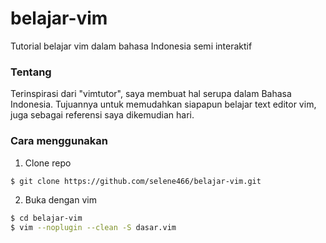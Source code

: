 belajar-vim
===========
Tutorial belajar vim dalam bahasa Indonesia semi interaktif

### Tentang
Terinspirasi dari "vimtutor", saya membuat hal serupa dalam Bahasa Indonesia.
Tujuannya untuk memudahkan siapapun belajar text editor vim, juga sebagai referensi saya dikemudian hari.

### Cara menggunakan
1. Clone repo
```sh
$ git clone https://github.com/selene466/belajar-vim.git

```
2. Buka dengan vim
```sh
$ cd belajar-vim
$ vim --noplugin --clean -S dasar.vim
```
